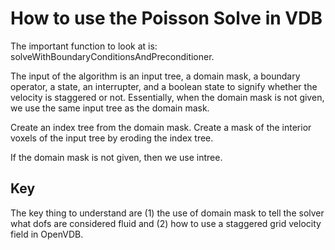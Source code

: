 # How to use the Poisson Solve in VDB

The important function to look at is: solveWithBoundaryConditionsAndPreconditioner.

The input of the algorithm is an input tree, a domain mask, a boundary operator, a state, an interrupter, and a boolean state to signify whether the velocity is staggered or not. Essentially, when the domain mask is not given, we use the same input tree as the domain mask.

Create an index tree from the domain mask. Create a mask of the interior voxels of the input tree by eroding the index tree.

If the domain mask is not given, then we use intree.

## Key

The key thing to understand are (1) the use of domain mask to tell the solver what dofs are considered fluid and (2) how to use a staggered grid velocity field in OpenVDB.